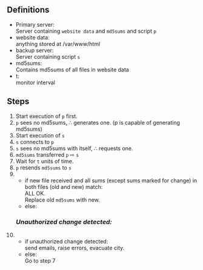 ## Definitions
- Primary server:  
	Server containing `website data` and `md5sums` and script `p`
- website data:  
	anything stored at /var/www/html
- backup server:  
	Server containing script `s`
- md5sums:  
	Contains md5sums of all files in website data
- t:  
	monitor interval

## Steps
1. Start execution of `p` first.
1. `p` sees no md5sums, ∴ generates one. (p is capable of generating md5sums)
1. Start execution of `s`
1. `s` connects to `p`
1. `s` sees no md5sums with itself, ∴ requests one.
1. `md5sums` transferred `p` ⇨ `s`
7. Wait for `t` units of time.
1. `p` resends `md5sums` to `s`
1. * if new file received and all sums (except sums marked for change) in both files (old and new) match:  
   	ALL OK.  
   	Replace old `md5sums` with new.
   * else:  
   	### ***Unauthorized change detected:***
1. * if unauthorized change detected:  
   	send emails, raise errors, evacuate city.
   * else:  
   	Go to step 7

